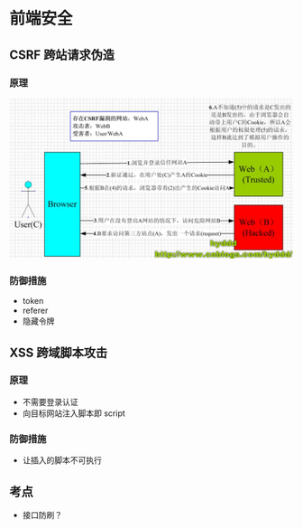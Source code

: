 <!--
 * @Author: 鱼小柔
 * @Date: 2021-04-15 17:52:40
 * @LastEditors: your name
 * @LastEditTime: 2021-06-06 23:50:57
 * @Description: 安全方面
-->

# 前端安全

## CSRF 跨站请求伪造

### 原理

![CSRF](./static/CSRF.jpg)

### 防御措施

- token
- referer
- 隐藏令牌

## XSS 跨域脚本攻击

### 原理

- 不需要登录认证
- 向目标网站注入脚本即 script

### 防御措施

- 让插入的脚本不可执行

## 考点

- 接口防刷？
